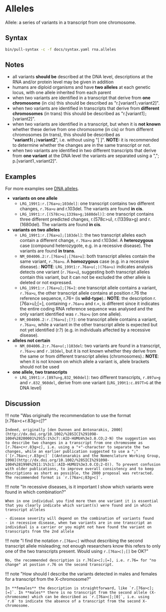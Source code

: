 # Alleles

<!-- ## Definition -->

Allele: a series of variants in a transcript from one chromosome.

## Syntax

```sh exec="true"
bin/pull-syntax -c -f docs/syntax.yaml rna.alleles
```

## Notes

- all variants **should be** described at the DNA level, descriptions at the RNA and/or protein level may be given in addition
- humans are diploid organisms and have **two alleles** at each genetic locus, with one allele inherited from each parent
- when two variants are identified in a transcript that derive from **one chromosome** (in cis) this should be described as "r.[variant1<code class="spot1">;</code>variant2]".
- when two variants are identified in transcripts that derive from **different chromosomes** (in trans) this should be described as "r.[variant1]<code class="spot1">;</code>[variant2]".
- when two variants are identified in a transcript, but when it is **not known** whether these derive from one chromosome (in cis) or from different chromosomes (in trans), this should be described as "**variant1<code class="spot1">(;)</code>variant2**", i.e. without using "[ ]". **NOTE:** it is recommended to determine whether the changes are in the same transcript or not.
- when two variants are identified in two different transcripts that derive from **one variant** at the DNA level the variants are separated using a ","; p.[variant1<code class="spot1">,</code>variant2]".

## Examples

For more examples see [DNA alleles](../DNA/alleles.md).

- **variants on one allele**
    - `LRG_199t1:r.[76a>u;103del]`: one transcript contains two different changes, `r.76a>u` and r.103del. The variants are found **in cis**.
    - `LRG_199t1:r.[(578c>u;1339a>g;1680del)]`: one transcript contains three different predicted changes, r.(578c>u), r.(1339a>g) and r.(1680del). The variants are found **in cis**.
- **variants on two alleles**
    - `LRG_199t1:r.[76a>u];[103del]`: the two transcript alleles each contain a different change, `r.76a>u` and r.103del. A **heterozygous** case (compound heterozygote, e.g. in a recessive disease). The variants are found **in trans**.
    - `NM_004006.2:r.[76a>u];[76a>u]`: both transcript alleles contain the same variant, `r.76a>u`. A **homozygous** case (e.g. in a recessive disease).: **NOTE**: `LRG_199t1:r.76a>u(;)(76a>u)` indicates analysis detects one variant (`r.76a>u`), suggesting both transcript alleles contain this variant, but it can not be excluded the other allele is deleted or not expressed.
    - `LRG_199t1:r.[76a>u];[76=]`: one transcript allele contains a variant, `r.76a>u`, the other transcript allele contains at position r.76 the reference sequence, r.76= (is **wild-type**).: **NOTE**: the description r.[76a>u];[=], containing `r.76a>u` and r.=, is different since it indicates the entire coding RNA reference sequence was analysed and the only variant identified was `r.76a>u` (on one allele).
    - `NM_004006.2:r.[76a>u];[?]`: one transcript allele contains a variant, `r.76a>u`, while a variant in the other transcript allele is expected but not yet identified (r.?) (e.g. in individuals affected by a recessive disease).
- **alleles not certain**
    - `NM_004006.2:r.76a>u(;)103del`: two variants are found in a transcript, `r.76a>u` and `r.103del`, but it is not known whether they derive from the same or from different transcript alleles (chromosomes).: **NOTE**: when it is not known on which allele a variant is, allele brackets should not be used
- **one allele, two transcripts**
    - `LRG_199t1:r.[897u>g,832_960del]`: two different transcripts, `r.897u>g` and `r.832_960del`, derive from one variant (`LRG_199t1:c.897T>G` at the DNA level)

## Discussion

!!! note "Was originally the recommendation to use the format [r.76a>c+r.83g>c]?"

    Indeed, originally [den Dunnen and Antonarakis, 2000](http://dx.doi.org/10.1002/%28SICI%291098-1004%28200001%2915:1%3c7::AID-HUMU4%3e3.0.CO;2-N) the suggestion was to describe two changes in a transcript from one chromosome as [r.76a>c+r.83g>c], i.e. using a "+"-character to separate the two changes, while an earlier publication suggested to use a ";" (`[r.76a>c;r.83g>c]` [(Antonarakis and the Nomenclature Working Group, 1998](http://dx.doi.org/10.1002/%28SICI%291098-1004%281998%2911:1%3c1::AID-HUMU1%3e3.0.CO;2-O)). To prevent confusion with older publications, to improve overall consistency and to keep descriptions as short as possible, the 2000 proposal was retracted. The recommended format is `r.[76a>c;83g>c]`.

!!! note "In recessive diseases, is it important I show which variants were found in which combination?"

    When in one individual you find more then one variant it is essential that you clearly indicate which variant(s) were found and in which transcript alleles

    - disease severity will depend on the combination of variants found
    - in recessive disease, when two variants are in one transcript an individual is a carrier or you might not have found the variant on transcripts from the 2nd allele

!!! note "I find the notation `r.[76a>c]` without describing the second transcript allele misleading; not enough researchers know this refers to only one of the two transcripts present. Would using `r.[76a>c];[]` be OK?"

    No, the recommended description is r.76[a>c];[=], i.e. r.76= for "no change" at postion r.76 on the second transcript.

!!! note "How should I describe the variants detected in males and females for a transcript from the X-chromosome?"

    In **females** the description is straightforward, like `r.[76a>c];[=]`. In **males** there is no transcript from the second allele (X-chromosome) which can be described as `r.[76a>c];[0]`, i.e. using `r.0` to indicate the absence of a transcript from the second X-chromosome.
